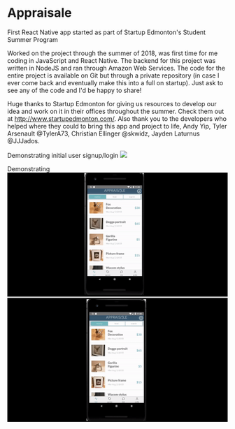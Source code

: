 # Appraisale
First React Native app started as part of Startup Edmonton's Student Summer Program

Worked on the project through the summer of 2018, was first time for me coding in JavaScript and React Native.
The backend for this project was written in NodeJS and ran through Amazon Web Services. The code for the entire project is available on Git but through a private repository (in case I ever come back and eventually make this into a full on startup). Just ask to see any of the code and I'd be happy to share!

Huge thanks to Startup Edmonton for giving us resources to develop our idea and work on it in their offices throughout the summer. Check them out at http://www.startupedmonton.com/. Also thank you to the developers who helped where they could to bring this app and project to life, Andy Yip, Tyler Arsenault @TylerA73, Christian Ellinger @skwidz, Jayden Laturnus @JJJados.

Demonstrating initial user signup/login
![](https://youtu.be/mzflvDXl5lE)

Demonstrating 
![](vid2.gif)
![](vid3.gif)
